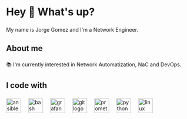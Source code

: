 <h1 align="left">Hey 👋 What's up?</h1>

###

<p align="left">My name is Jorge Gomez and I'm a Network Engineer.</p>

###

<h2 align="left">About me</h2>

###

<p align="left">📚 I'm currently interested in Network Automatization, NaC and DevOps.</p>

###

<h2 align="left">I code with</h2>

###

<div align="left">
  <img src="https://skillicons.dev/icons?i=ansible" height="40" alt="ansible logo"  />
  <img width="12" />
  <img src="https://skillicons.dev/icons?i=bash" height="40" alt="bash logo"  />
  <img width="12" />
  <img src="https://skillicons.dev/icons?i=grafana" height="40" alt="grafana logo"  />
  <img width="12" />
  <img src="https://skillicons.dev/icons?i=git" height="40" alt="git logo"  />
  <img width="12" />
  <img src="https://skillicons.dev/icons?i=prometheus" height="40" alt="prometheus logo"  />
  <img width="12" />
  <img src="https://skillicons.dev/icons?i=py" height="40" alt="python logo"  />
  <img width="12" />
  <img src="https://skillicons.dev/icons?i=linux" height="40" alt="linux logo"  />
</div>

###
